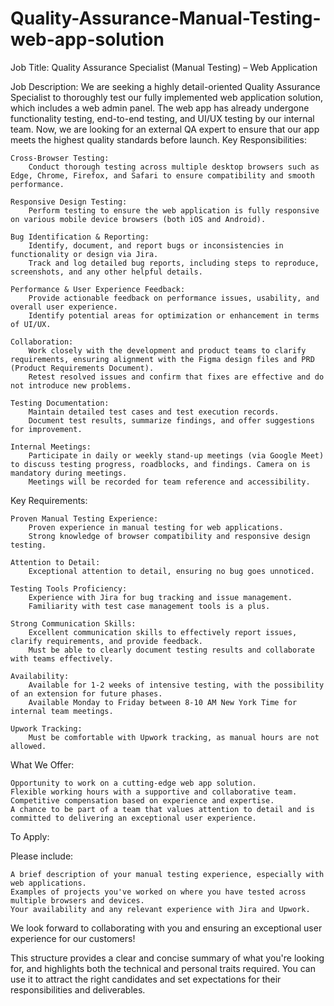 # Quality-Assurance-Manual-Testing-web-app-solution
Job Title: Quality Assurance Specialist (Manual Testing) – Web Application

Job Description: We are seeking a highly detail-oriented Quality Assurance Specialist to thoroughly test our fully implemented web application solution, which includes a web admin panel. The web app has already undergone functionality testing, end-to-end testing, and UI/UX testing by our internal team. Now, we are looking for an external QA expert to ensure that our app meets the highest quality standards before launch.
Key Responsibilities:

    Cross-Browser Testing:
        Conduct thorough testing across multiple desktop browsers such as Edge, Chrome, Firefox, and Safari to ensure compatibility and smooth performance.

    Responsive Design Testing:
        Perform testing to ensure the web application is fully responsive on various mobile device browsers (both iOS and Android).

    Bug Identification & Reporting:
        Identify, document, and report bugs or inconsistencies in functionality or design via Jira.
        Track and log detailed bug reports, including steps to reproduce, screenshots, and any other helpful details.

    Performance & User Experience Feedback:
        Provide actionable feedback on performance issues, usability, and overall user experience.
        Identify potential areas for optimization or enhancement in terms of UI/UX.

    Collaboration:
        Work closely with the development and product teams to clarify requirements, ensuring alignment with the Figma design files and PRD (Product Requirements Document).
        Retest resolved issues and confirm that fixes are effective and do not introduce new problems.

    Testing Documentation:
        Maintain detailed test cases and test execution records.
        Document test results, summarize findings, and offer suggestions for improvement.

    Internal Meetings:
        Participate in daily or weekly stand-up meetings (via Google Meet) to discuss testing progress, roadblocks, and findings. Camera on is mandatory during meetings.
        Meetings will be recorded for team reference and accessibility.

Key Requirements:

    Proven Manual Testing Experience:
        Proven experience in manual testing for web applications.
        Strong knowledge of browser compatibility and responsive design testing.

    Attention to Detail:
        Exceptional attention to detail, ensuring no bug goes unnoticed.

    Testing Tools Proficiency:
        Experience with Jira for bug tracking and issue management.
        Familiarity with test case management tools is a plus.

    Strong Communication Skills:
        Excellent communication skills to effectively report issues, clarify requirements, and provide feedback.
        Must be able to clearly document testing results and collaborate with teams effectively.

    Availability:
        Available for 1-2 weeks of intensive testing, with the possibility of an extension for future phases.
        Available Monday to Friday between 8-10 AM New York Time for internal team meetings.

    Upwork Tracking:
        Must be comfortable with Upwork tracking, as manual hours are not allowed.

What We Offer:

    Opportunity to work on a cutting-edge web app solution.
    Flexible working hours with a supportive and collaborative team.
    Competitive compensation based on experience and expertise.
    A chance to be part of a team that values attention to detail and is committed to delivering an exceptional user experience.

To Apply:

Please include:

    A brief description of your manual testing experience, especially with web applications.
    Examples of projects you've worked on where you have tested across multiple browsers and devices.
    Your availability and any relevant experience with Jira and Upwork.

We look forward to collaborating with you and ensuring an exceptional user experience for our customers!

This structure provides a clear and concise summary of what you're looking for, and highlights both the technical and personal traits required. You can use it to attract the right candidates and set expectations for their responsibilities and deliverables.
